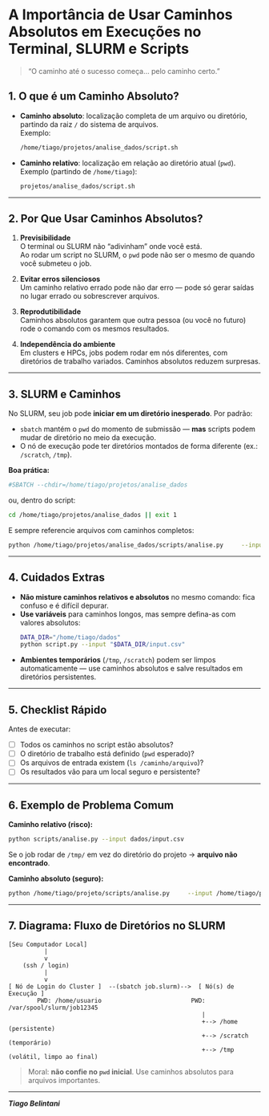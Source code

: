 # A Importância de Usar Caminhos Absolutos em Execuções no Terminal, SLURM e Scripts

> “O caminho até o sucesso começa… pelo caminho certo.”

## 1. O que é um Caminho Absoluto?

- **Caminho absoluto**: localização completa de um arquivo ou diretório, partindo da raiz `/` do sistema de arquivos.  
  Exemplo:  
  ```bash
  /home/tiago/projetos/analise_dados/script.sh
  ```
- **Caminho relativo**: localização em relação ao diretório atual (`pwd`).  
  Exemplo (partindo de `/home/tiago`):  
  ```bash
  projetos/analise_dados/script.sh
  ```

---

## 2. Por Que Usar Caminhos Absolutos?

1. **Previsibilidade**  
   O terminal ou SLURM não “adivinham” onde você está.  
   Ao rodar um script no SLURM, o `pwd` pode não ser o mesmo de quando você submeteu o job.

2. **Evitar erros silenciosos**  
   Um caminho relativo errado pode não dar erro — pode só gerar saídas no lugar errado ou sobrescrever arquivos.

3. **Reprodutibilidade**  
   Caminhos absolutos garantem que outra pessoa (ou você no futuro) rode o comando com os mesmos resultados.

4. **Independência do ambiente**  
   Em clusters e HPCs, jobs podem rodar em nós diferentes, com diretórios de trabalho variados. Caminhos absolutos reduzem surpresas.

---

## 3. SLURM e Caminhos

No SLURM, seu job pode **iniciar em um diretório inesperado**. Por padrão:
- `sbatch` mantém o `pwd` do momento de submissão — **mas** scripts podem mudar de diretório no meio da execução.
- O nó de execução pode ter diretórios montados de forma diferente (ex.: `/scratch`, `/tmp`).

**Boa prática:**
```bash
#SBATCH --chdir=/home/tiago/projetos/analise_dados
```
ou, dentro do script:
```bash
cd /home/tiago/projetos/analise_dados || exit 1
```

E sempre referencie arquivos com caminhos completos:
```bash
python /home/tiago/projetos/analise_dados/scripts/analise.py     --input /home/tiago/dados/input.csv     --output /home/tiago/resultados/output.csv
```

---

## 4. Cuidados Extras

- **Não misture caminhos relativos e absolutos** no mesmo comando: fica confuso e é difícil depurar.
- **Use variáveis** para caminhos longos, mas sempre defina-as com valores absolutos:
  ```bash
  DATA_DIR="/home/tiago/dados"
  python script.py --input "$DATA_DIR/input.csv"
  ```
- **Ambientes temporários** (`/tmp`, `/scratch`) podem ser limpos automaticamente — use caminhos absolutos e salve resultados em diretórios persistentes.

---

## 5. Checklist Rápido

Antes de executar:
- [ ] Todos os caminhos no script estão absolutos?  
- [ ] O diretório de trabalho está definido (`pwd` esperado)?  
- [ ] Os arquivos de entrada existem (`ls /caminho/arquivo`)?  
- [ ] Os resultados vão para um local seguro e persistente?

---

## 6. Exemplo de Problema Comum

**Caminho relativo (risco):**
```bash
python scripts/analise.py --input dados/input.csv
```
Se o job rodar de `/tmp/` em vez do diretório do projeto → **arquivo não encontrado**.

**Caminho absoluto (seguro):**
```bash
python /home/tiago/projeto/scripts/analise.py     --input /home/tiago/projeto/dados/input.csv
```

---

## 7. Diagrama: Fluxo de Diretórios no SLURM

```text
[Seu Computador Local]
          |
          v
    (ssh / login)
          |
          v
[ Nó de Login do Cluster ]  --(sbatch job.slurm)-->  [ Nó(s) de Execução ]
        PWD: /home/usuario                         PWD: /var/spool/slurm/job12345
                                                      |
                                                      +--> /home  (persistente)
                                                      +--> /scratch (temporário)
                                                      +--> /tmp (volátil, limpo ao final)
```

> Moral: **não confie no `pwd` inicial**. Use caminhos absolutos para arquivos importantes.


---
***Tiago Belintani***
